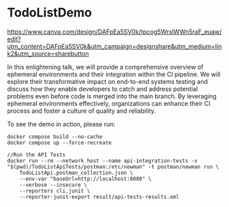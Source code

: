 # TodoListDemo

https://www.canva.com/design/DAFpEa5SV0k/tpcog5WrsIWWn5raF_euaw/edit?utm_content=DAFpEa5SV0k&utm_campaign=designshare&utm_medium=link2&utm_source=sharebutton

In this enlightening talk, we will provide a comprehensive overview of ephemeral environments and their integration within the CI pipeline. We will explore their transformative impact on end-to-end systems testing and discuss how they enable developers to catch and address potential problems even before code is merged into the main branch. By leveraging ephemeral environments effectively, organizations can enhance their CI process and foster a culture of quality and reliability.

To see the demo in action, please run:

```console
docker compose build --no-cache
docker compose up --force-recreate

//Run the API Tests
docker run --rm --network host --name api-integration-tests -v "$(pwd)/TodoListApiTests/postman:/etc/newman" -t postman/newman run \
    TodoListApi.postman_collection.json \
    --env-var "baseUrl=http://localhost:8080" \
    --verbose --insecure \
    --reporters cli,junit \
    --reporter-junit-export result/api-tests-results.xml
```

